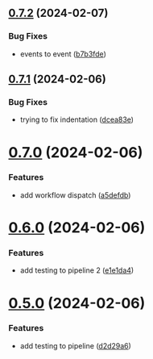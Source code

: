 ## [0.7.2](https://github.com/juliabeam/greetings-ci/compare/v0.7.1...v0.7.2) (2024-02-07)


### Bug Fixes

* events to event ([b7b3fde](https://github.com/juliabeam/greetings-ci/commit/b7b3fde9ad32bb58beda27b0d12c6162a2aff27a))



## [0.7.1](https://github.com/juliabeam/greetings-ci/compare/v0.7.0...v0.7.1) (2024-02-06)


### Bug Fixes

* trying to fix indentation ([dcea83e](https://github.com/juliabeam/greetings-ci/commit/dcea83ea299e626871036ae8c4193dc329ab0096))



# [0.7.0](https://github.com/juliabeam/greetings-ci/compare/v0.6.0...v0.7.0) (2024-02-06)


### Features

* add workflow dispatch ([a5defdb](https://github.com/juliabeam/greetings-ci/commit/a5defdba5b7d9f6f441c58d6cdfe1c67f6ce1508))



# [0.6.0](https://github.com/juliabeam/greetings-ci/compare/v0.5.0...v0.6.0) (2024-02-06)


### Features

* add testing to pipeline 2 ([e1e1da4](https://github.com/juliabeam/greetings-ci/commit/e1e1da49c12a6a84b70cec2949b10ea8372ce88c))



# [0.5.0](https://github.com/juliabeam/greetings-ci/compare/v0.4.0...v0.5.0) (2024-02-06)


### Features

* add testing to pipeline ([d2d29a6](https://github.com/juliabeam/greetings-ci/commit/d2d29a6b3489565ae56ae25445599db456f70177))



